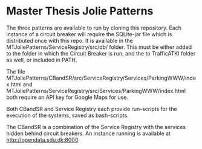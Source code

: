 # Master Thesis Jolie Patterns

The three patterns are available to run by cloning this repository. Each instance of a circuit breaker will require the SQLite-jar file which is distributed once with this repo. It is available in the MTJoliePatterns/ServiceRegistry/src/db/ folder. This must be either added to the folder in which the Circuit Breaker is run, and the to TrafficATKI folder as well, or included in PATH.

The file MTJoliePatterns/CBandSR/src/ServiceRegistry/Services/ParkingWWW/index.html and MTJoliePatterns/ServiceRegistry/src/Services/ParkingWWW/index.html both require an API key for Google Maps for use.

Both CBandSR and Service Registry each provide run-scripts for the execution of the systems, saved as bash-scripts.

The CBandSR is a combination of the Service Registry with the services hidden behind circuit breakers. An instance running is available at http://opendata.sdu.dk:8000
